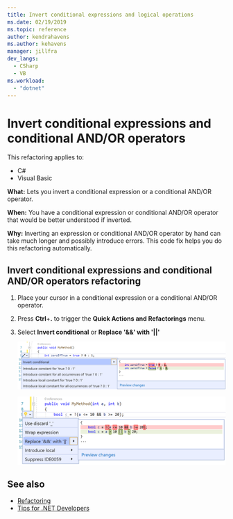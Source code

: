 ```yaml
---
title: Invert conditional expressions and logical operations
ms.date: 02/19/2019
ms.topic: reference
author: kendrahavens
ms.author: kehavens
manager: jillfra
dev_langs:
  - CSharp
  - VB
ms.workload:
  - "dotnet"
---
```

# Invert conditional expressions and conditional AND/OR operators

This refactoring applies to:

- C#
- Visual Basic

**What:** Lets you invert a conditional expression or a conditional AND/OR operator.

**When:** You have a conditional expression or conditional AND/OR operator that would be better understood if inverted.

**Why:** Inverting an expression or conditional AND/OR operator by hand can take much longer and possibly introduce errors. This code fix helps you do this refactoring automatically.

## Invert conditional expressions and conditional AND/OR operators refactoring

1. Place your cursor in a conditional expression or a conditional AND/OR operator.
2. Press **Ctrl**+**.** to trigger the **Quick Actions and Refactorings** menu.
3. Select **Invert conditional** or **Replace '&&' with '||'**

    ![Invert conditional](media/invert-conditional.png)

    ![Invert conditional](media/invert-logical-operator.png)

## See also

- [Refactoring](../refactoring-in-visual-studio.md)
- [Tips for .NET Developers](/visualstudio/ide/csharp-developer-productivity)
